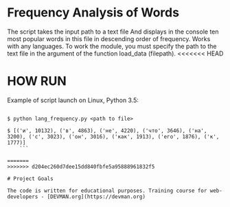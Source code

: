 # Frequency Analysis of Words

The script takes the input path to a text file
And displays in the console ten most popular words in this file in descending order of frequency.
Works with any languages.
To work the module, you must specify the path to the text file in the argument of the function load_data (filepath).
<<<<<<< HEAD

# HOW RUN

Example of script launch on Linux, Python 3.5:

```#!bash

$ python lang_frequency.py <path to file>

$ [('и', 10132), ('в', 4863), ('не', 4220), ('что', 3646), ('на', 3200), ('с', 3023), ('он', 3016), ('как', 1913), ('его', 1876), ('к', 1777)]
    ```

=======
>>>>>>> d204ec260d7dee15dd840fbfe5a95888961832f5

# Project Goals

The code is written for educational purposes. Training course for web-developers - [DEVMAN.org](https://devman.org)
